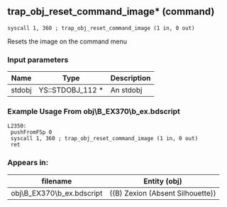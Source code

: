 ## trap_obj_reset_command_image* (command)

`syscall 1, 360 ; trap_obj_reset_command_image (1 in, 0 out)`

Resets the image on the command menu

### Input parameters
| Name | Type | Description
|------|------|------------
| stdobj   | YS::STDOBJ_112 *   | An stdobj


### Example Usage From obj\B_EX370\b_ex.bdscript
```plaintext
L2350:
 pushFromFSp 0
 syscall 1, 360 ; trap_obj_reset_command_image (1 in, 0 out)
 ret
```


### Appears in:
| filename | Entity (obj)
|----------|-------------
| obj\B_EX370\b_ex.bdscript       | ((B) Zexion (Absent Silhouette))          



